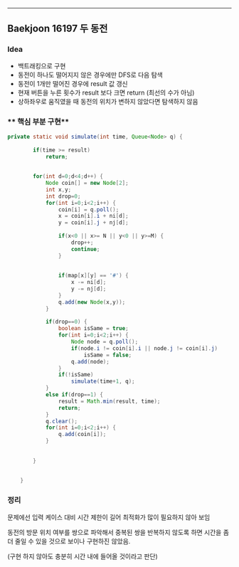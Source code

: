 ---
## Baekjoon 16197 두 동전
### **Idea**
* 백트래킹으로 구현
* 동전이 하나도 떨어지지 않은 경우에만 DFS로 다음 탐색
* 동전이 1개만 떨어진 경우에 result 값 갱신
* 현재 버튼을 누른 횟수가 result 보다 크면 return (최선의 수가 아님)
* 상하좌우로 움직였을 때 동전의 위치가 변하지 않았다면 탐색하지 않음

### ** 핵심 부분 구현**
```java
private static void simulate(int time, Queue<Node> q) {
				
		if(time >= result)
			return;
		
		
		for(int d=0;d<4;d++) {
			Node coin[] = new Node[2];
			int x,y;
			int drop=0;
			for(int i=0;i<2;i++) {
				coin[i] = q.poll();
				x = coin[i].i + ni[d];
				y = coin[i].j + nj[d];
				
				if(x<0 || x>= N || y<0 || y>=M) {
					drop++;
					continue;
				}
				
				
				if(map[x][y] == '#') {
					x -= ni[d];
					y -= nj[d];
				}
				q.add(new Node(x,y));
			}
			
			if(drop==0) {
				boolean isSame = true;
				for(int i=0;i<2;i++) {
					Node node = q.poll();
					if(node.i != coin[i].i || node.j != coin[i].j)
						isSame = false;
					q.add(node);
				}
				if(!isSame)
					simulate(time+1, q);
			}
			else if(drop==1) {
				result = Math.min(result, time);
				return;
			}		
			q.clear();
			for(int i=0;i<2;i++) {
				q.add(coin[i]);
			}
			
			
		}
		
		
	}

```

### 정리
문제에선 입력 케이스 대비 시간 제한이 길어 최적화가 많이 필요하지 않아 보임

동전의 방문 위치 여부를 쌍으로 파악해서 중복된 쌍을 반복하지 않도록 하면 시간을 좀 더 줄일 수 있을 것으로 보이나 구현하진 않았음.

(구현 하지 않아도 충분히 시간 내에 들어올 것이라고 판단)  

